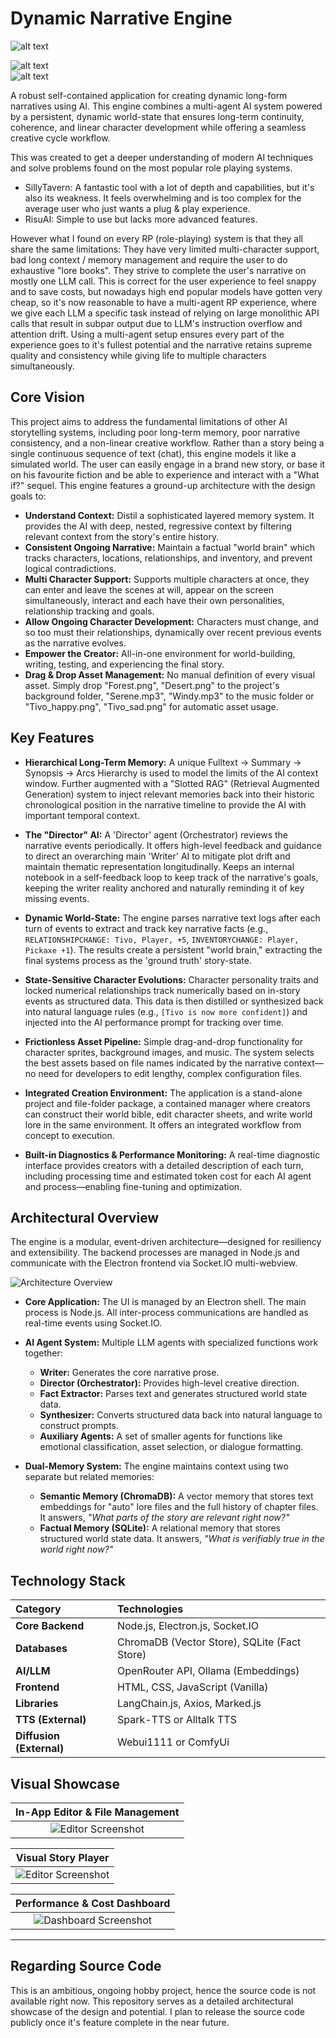 # Dynamic Narrative Engine

![alt text](https://img.shields.io/badge/Stack-Node.js%20%7C%20Electron%20%7C%20AI-blue)

![alt text](https://img.shields.io/badge/Status-Active%20Development-green)
<br>
![alt text](./images/vn_vid.gif)

A robust self-contained application for creating dynamic long-form narratives using AI. This engine combines a multi-agent AI system powered by a persistent, dynamic world-state that ensures long-term continuity, coherence, and linear character development while offering a seamless creative cycle workflow.

This was created to get a deeper understanding of modern AI techniques and solve problems found on the most popular role playing systems.

* SillyTavern: A fantastic tool with a lot of depth and capabilities, but it's also its weakness. It feels overwhelming and is too complex for the average user who just wants a plug & play experience.
* RisuAI: Simple to use but lacks more advanced features.

However what I found on every RP (role-playing) system is that they all share the same limitations: They have very limited multi-character support, bad long context / memory management and require the user to do exhaustive "lore books". They strive to complete the user's narrative on mostly one LLM call. This is correct for the user experience to feel snappy and to save costs, but nowadays high end popular models have gotten very cheap, so it's now reasonable to have a multi-agent RP experience, where we give each LLM a specific task instead of relying on large monolithic API calls that result in subpar output due to LLM's instruction overflow and attention drift. Using a multi-agent setup ensures every part of the experience goes to it's fullest potential and the narrative retains supreme quality and consistency while giving life to multiple characters simultaneously. 

## Core Vision

This project aims to address the fundamental limitations of other AI storytelling systems, including poor long-term memory, poor narrative consistency, and a non-linear creative workflow. Rather than a story being a single continuous sequence of text (chat), this engine models it like a simulated world. The user can easily engage in a brand new story, or base it on his favourite fiction and be able to experience and interact with a "What if?" sequel. 
This engine features a ground-up architecture with the design goals to:

*   **Understand Context:** Distil a sophisticated layered memory system. It provides the AI with deep, nested, regressive context by filtering relevant context from the story's entire history.
*   **Consistent Ongoing Narrative:** Maintain a factual "world brain" which tracks characters, locations, relationships, and inventory, and prevent logical contradictions.
*   **Multi Character Support:** Supports multiple characters at once, they can enter and leave the scenes at will, appear on the screen simultaneously, interact and each have their own personalities, relationship tracking and goals.
*   **Allow Ongoing Character Development:** Characters must change, and so too must their relationships, dynamically over recent previous events as the narrative evolves.
*   **Empower the Creator:** All-in-one environment for world-building, writing, testing, and experiencing the final story.
*   **Drag & Drop Asset Management:** No manual definition of every visual asset. Simply drop "Forest.png", "Desert.png" to the project's background folder, "Serene.mp3", "Windy.mp3" to the music folder or "Tivo_happy.png", "Tivo_sad.png" for automatic asset usage.

## Key Features

*   **Hierarchical Long-Term Memory:** A unique Fulltext -> Summary -> Synopsis -> Arcs Hierarchy is used to model the limits of the AI context window. Further augmented with a "Slotted RAG" (Retrieval Augmented Generation) system to inject relevant memories back into their historic chronological position in the narrative timeline to provide the AI with important temporal context.

*   **The "Director" AI:** A 'Director' agent (Orchestrator) reviews the narrative events periodically. It offers high-level feedback and guidance to direct an overarching main 'Writer' AI to mitigate plot drift and maintain thematic representation longitudinally. Keeps an internal notebook in a self-feedback loop to keep track of the narrative's goals, keeping the writer reality anchored and naturally reminding it of key missing events.

*   **Dynamic World-State:** The engine parses narrative text logs after each turn of events to extract and track key narrative facts (e.g., `RELATIONSHIPCHANGE: Tivo, Player, +5`, `INVENTORYCHANGE: Player, Pickaxe +1`). The results create a persistent "world brain," extracting the final systems process as the 'ground truth' story-state.

*   **State-Sensitive Character Evolutions:** Character personality traits and locked numerical relationships track numerically based on in-story events as structured data. This data is then distilled or synthesized back into natural language rules (e.g., `[Tivo is now more confident]`) and injected into the AI performance prompt for tracking over time.

*   **Frictionless Asset Pipeline:** Simple drag-and-drop functionality for character sprites, background images, and music. The system selects the best assets based on file names indicated by the narrative context—no need for developers to edit lengthy, complex configuration files.

*   **Integrated Creation Environment:** The application is a stand-alone project and file-folder package, a contained manager where creators can construct their world bible, edit character sheets, and write world lore in the same environment. It offers an integrated workflow from concept to execution.

*   **Built-in Diagnostics & Performance Monitoring:** A real-time diagnostic interface provides creators with a detailed description of each turn, including processing time and estimated token cost for each AI agent and process—enabling fine-tuning and optimization.

## Architectural Overview

The engine is a modular, event-driven architecture—designed for resiliency and extensibility. The backend processes are managed in Node.js and communicate with the Electron frontend via Socket.IO multi-webview.

![Architecture Overview](./images/Architecture.png)

*   **Core Application:** The UI is managed by an Electron shell. The main process is Node.js. All inter-process communications are handled as real-time events using Socket.IO.

*   **AI Agent System:** Multiple LLM agents with specialized functions work together:
    *   **Writer:** Generates the core narrative prose.
    *   **Director (Orchestrator):** Provides high-level creative direction.
    *   **Fact Extractor:** Parses text and generates structured world state data.
    *   **Synthesizer:** Converts structured data back into natural language to construct prompts.
    *   **Auxiliary Agents:** A set of smaller agents for functions like emotional classification, asset selection, or dialogue formatting.

*   **Dual-Memory System:** The engine maintains context using two separate but related memories:
    *   **Semantic Memory (ChromaDB):** A vector memory that stores text embeddings for "auto" lore files and the full history of chapter files. It answers, *"What parts of the story are relevant right now?"*
    *   **Factual Memory (SQLite):** A relational memory that stores structured world state data. It answers, *"What is verifiably true in the world right now?"*

## Technology Stack

| Category | Technologies |
| :--- | :--- |
| **Core Backend** | Node.js, Electron.js, Socket.IO |
| **Databases** | ChromaDB (Vector Store), SQLite (Fact Store) |
| **AI/LLM** | OpenRouter API, Ollama (Embeddings) |
| **Frontend** | HTML, CSS, JavaScript (Vanilla) |
| **Libraries** | LangChain.js, Axios, Marked.js |
| **TTS (External)** | Spark-TTS or Alltalk TTS |
| **Diffusion (External)** | Webui1111 or ComfyUi |

## Visual Showcase

| In-App Editor & File Management |
| :---: |
| ![Editor Screenshot](./images/lore_management.png) |

| Visual Story Player |
| :---: |
| ![Editor Screenshot](./images/vn_viewer.png) |

| Performance & Cost Dashboard |
| :---: |
| ![Dashboard Screenshot](./images/logs_cost.png) |

---

## Regarding Source Code

This is an ambitious, ongoing hobby project, hence the source code is not available right now. This repository serves as a detailed architectural showcase of the design and potential. I plan to release the source code publicly once it's feature complete in the near future.
